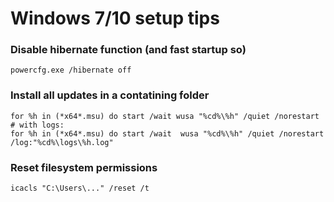 # Windows 7/10 setup tips

### Disable hibernate function (and fast startup so)

	powercfg.exe /hibernate off

### Install all updates in a contatining folder

```
for %h in (*x64*.msu) do start /wait wusa "%cd%\%h" /quiet /norestart
# with logs:
for %h in (*x64*.msu) do start /wait  wusa "%cd%\%h" /quiet /norestart /log:"%cd%\logs\%h.log"
```


### Reset filesystem permissions
	icacls "C:\Users\..." /reset /t

		